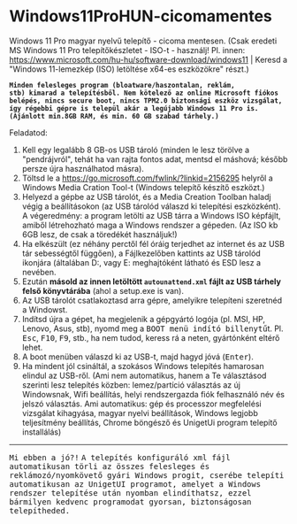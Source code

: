 # Windows11ProHUN-cicomamentes
Windows 11 Pro magyar nyelvű telepítő - cicoma mentesen. (Csak eredeti MS Windows 11 Pro telepítőkészletet - ISO-t - használj! Pl. innen: https://www.microsoft.com/hu-hu/software-download/windows11 | Keresd a "Windows 11-lemezkép (ISO) letöltése x64-es eszközökre" részt.)

<code><b>Minden felesleges program (bloatware/haszontalan, reklám, stb) kimarad a telepítésből.
Nem kötelező az online Microsoft fiókos belépés, nincs secure boot, nincs TPM2.0 biztonsági eszköz vizsgálat, így régebbi gépre is települ akár a legújabb Windows 11 Pro is.
(Ajánlott min.8GB RAM, és min. 60 GB szabad tárhely.)</b></code>

Feladatod:
1. Kell egy legalább 8 GB-os USB tároló (minden le lesz törölve a "pendrájvról", tehát ha van rajta fontos adat, mentsd el máshová; később persze újra használhatod másra).
2. Töltsd le a https://go.microsoft.com/fwlink/?linkid=2156295 helyről a Windows Media Cration Tool-t (Windows telepítő készítő eszközt.)
3. Helyezd a gépbe az USB tárolót,  és a Media Creation Toolban haladj végig a beállításokon (az USB tárolód válaszd ki telepítési eszközként). A végeredmény: a program letölti az USB tárra a Windows ISO képfájlt, amiből létrehozható maga a Windows rendszer a gépeden. (Az ISO kb 6GB lesz, de csak a töredékét használjuk!)
4. Ha elkészült (ez néhány perctől fél óráig terjedhet az internet és az USB tár sebességtől függően), a Fájlkezelőben kattints az USB tárolód ikonjára (általában D:, vagy E: meghajtóként látható és ESD lesz a nevében.
5. Ezután <b>másold az innen letöltött <code>autounattend.xml</code> fájlt az USB tárhely felső könyvtárába</b> (ahol a setup.exe is van).
6. Az USB tárolót csatlakoztasd arra gépre, amelyikre telepíteni szeretnéd a Windowst.
7. Indítsd újra a gépet, ha megjelenik a gépgyártó logója (pl. MSI, HP, Lenovo, Asus, stb), nyomd meg a <tt>BOOT menü indító billenytű</tt>t. Pl. <kbd>Esc</kbd>, <kbd>F10</kbd>, <kbd>F9</kbd>, stb., ha nem tudod, keress rá a neten, gyártónként eltérő lehet.
8. A boot menüben válaszd ki az USB-t, majd hagyd jóvá (<kbd>Enter</kbd>).
9. Ha mindent jól csináltál, a szokásos Windows telepítés hamarosan elindul az USB-ről. (Ami nem automatikus, hanem a Te választásod szerinti lesz telepítés közben: lemez/partíció választás az új Windowsnak, Wifi beállítás, helyi rendszergazda fiók felhasználó név és jelszó választás. Ami automatikus: gép és processzor megfelelési vizsgálat kihagyása, magyar nyelvi beállítások, Windows legjobb teljesítmény beállítás, Chrome böngésző és UnigetUi program telepítő installálás)
<hr>
   <tt>Mi ebben a jó?!</tt>
    <tt>A telepítés konfiguráló xml fájl automatikusan törli az összes felesleges és reklámozó/nyomkövető gyári Windows progit, cserébe telepíti automatikusan az UnigetUI programot, amelyet a Windows rendszer telepítése után nyomban elindíthatsz, ezzel bármilyen kedvenc programodat gyorsan, biztonságosan telepítheded.</tt>
